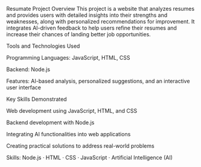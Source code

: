 Resumate
Project Overview
This project is a website that analyzes resumes and provides users with detailed insights into their strengths and weaknesses, along with personalized recommendations for improvement. It integrates AI-driven feedback to help users refine their resumes and increase their chances of landing better job opportunities.

Tools and Technologies Used

Programming Languages: JavaScript, HTML, CSS

Backend: Node.js

Features: AI-based analysis, personalized suggestions, and an interactive user interface

Key Skills Demonstrated

Web development using JavaScript, HTML, and CSS

Backend development with Node.js

Integrating AI functionalities into web applications

Creating practical solutions to address real-world problems

Skills: Node.js · HTML · CSS · JavaScript · Artificial Intelligence (AI)
